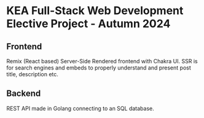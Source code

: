 # KEA Full-Stack Web Development Elective Project - Autumn 2024

## Frontend

Remix (React based) Server-Side Rendered frontend with Chakra UI. SSR is for search engines and embeds to properly understand and present post title, description etc.

## Backend

REST API made in Golang connecting to an SQL database.
